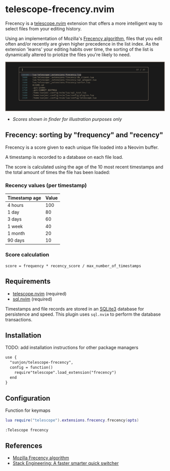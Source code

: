 # telescope-frecency.nvim

Frecency is a [telescope.nvim](https://github.com/nvim-telescope/telescope.nvim) extension that offers a more intelligent way to select files from your editing history.

Using an implementation of Mozilla's [Frecency algorithm](https://developer.mozilla.org/en-US/docs/Mozilla/Tech/Places/Frecency_algorithm), files that you edit often and/or recently are given higher precedence in the list index.
As the extension 'learns' your editing habits over time, the sorting of the list is dynamically altered to priotize the files you're likely to need.

<img src="https://raw.githubusercontent.com/sunjon/images/master/gh_readme_telescope_frecency.png" alt="screenshot" width="800"/>

* _Scores shown in finder for illustration purposes only_

## Frecency: sorting by "frequency" and "recency"

Frecency is a score given to each unique file loaded into a Neovim buffer.

A timestamp is recorded to a database on each file load.

The score is calculated using the age of the 10 most recent timestamps and the total amount of times the file has been loaded:

### Recency values (per timestamp)

| Timestamp age | Value |
| -------- | ---------- |
| 4 hours  | 100        |
| 1 day    | 80         | 
| 3 days   | 60         | 
| 1 week   | 40         | 
| 1 month  | 20         | 
| 90 days  | 10         | 

### Score calculation

```
score = frequency * recency_score / max_number_of_timestamps
```

## Requirements

- [telescope.nvim](https://github.com/nvim-telescope/telescope.nvim) (required)
- [sql.nvim](https://github.com/tami5/sql.nvim) (required)

Timestamps and file records are stored in an [SQLite3](https://www.sqlite.org/index.html) database for persistence and speed.
This plugin uses `sql.nvim` to perform the database transactions.

## Installation

TODO: add installation instructions for other package managers

```
use {
  "sunjon/telescope-frecency",
  config = function()
    require"telescope".load_extension("frecency")
  end
}

```

## Configuration

Function for keymaps

```lua
lua require("telescope").extensions.frecency.frecency(opts)
```

```
:Telescope frecency
```

## References

- [Mozilla Frecency algorithm](https://developer.mozilla.org/en-US/docs/Mozilla/Tech/Places/Frecency_algorithm)
- [Stack Engineering: A faster smarter quick switcher](https://slack.engineering/a-faster-smarter-quick-switcher/)
